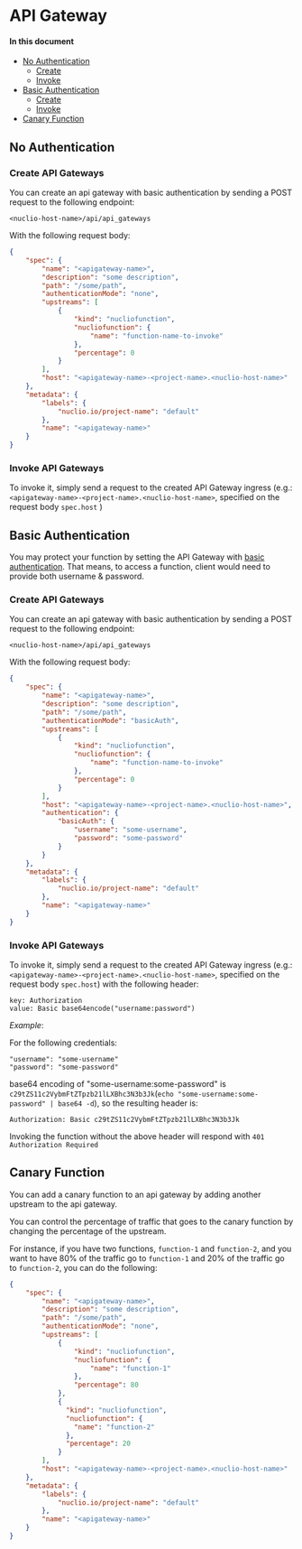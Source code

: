 # API Gateway

#### In this document

- [No Authentication](#none-auth)
    - [Create](#create-none)
    - [Invoke](#invoke-none)
- [Basic Authentication](#basic-auth)
    - [Create](#create-basic)
    - [Invoke](#invoke-basic)
- [Canary Function](#canary-function)

<a id="none-auth"></a>
## No Authentication

<a id="create-none"></a>
### Create API Gateways

You can create an api gateway with basic authentication by sending a POST request to the following endpoint:

```
<nuclio-host-name>/api/api_gateways
```
With the following request body:
```json
{
    "spec": {
        "name": "<apigateway-name>",
        "description": "some description",
        "path": "/some/path", 
        "authenticationMode": "none",
        "upstreams": [
            {
                "kind": "nucliofunction",
                "nucliofunction": {
                    "name": "function-name-to-invoke"
                },
                "percentage": 0
            }
        ],
        "host": "<apigateway-name>-<project-name>.<nuclio-host-name>"
    },
    "metadata": {
        "labels": {
            "nuclio.io/project-name": "default"
        },
        "name": "<apigateway-name>"
    }
}
```

<a id="invoke-none"></a>
### Invoke API Gateways

To invoke it, simply send a request to the created API Gateway ingress (e.g.: `<apigateway-name>-<project-name>.<nuclio-host-name>`,
specified on the request body `spec.host` )

<a id="basic-auth"></a>
## Basic Authentication

You may protect your function by setting the API Gateway with [basic authentication](https://en.wikipedia.org/wiki/Basic_access_authentication). 
That means, to access a function, client would need to provide both username & password.

<a id="create-basic"></a>
### Create API Gateways

You can create an api gateway with basic authentication by sending a POST request to the following endpoint:

```
<nuclio-host-name>/api/api_gateways
```
With the following request body:
```json
{
    "spec": {
        "name": "<apigateway-name>",
        "description": "some description",
        "path": "/some/path",
        "authenticationMode": "basicAuth",
        "upstreams": [
            {
                "kind": "nucliofunction",
                "nucliofunction": {
                    "name": "function-name-to-invoke"
                },
                "percentage": 0
            }
        ],
        "host": "<apigateway-name>-<project-name>.<nuclio-host-name>",
        "authentication": {
            "basicAuth": {
                "username": "some-username",
                "password": "some-password"
            }
        }
    },
    "metadata": {
        "labels": {
            "nuclio.io/project-name": "default"
        },
        "name": "<apigateway-name>"
    }
}
```

<a id="invoke-basic"></a>
### Invoke API Gateways

To invoke it, simply send a request to the created API Gateway ingress (e.g.: `<apigateway-name>-<project-name>.<nuclio-host-name>`,
specified on the request body `spec.host`) with the following header:
```
key: Authorization
value: Basic base64encode("username:password")
```

*Example*:

For the following credentials:
```
"username": "some-username"
"password": "some-password"
```
base64 encoding of "some-username:some-password" is `c29tZS11c2VybmFtZTpzb21lLXBhc3N3b3Jk`(`echo "some-username:some-password" | base64 -d`), 
so the resulting header is:

```
Authorization: Basic c29tZS11c2VybmFtZTpzb21lLXBhc3N3b3Jk
```

Invoking the function without the above header will respond with `401 Authorization Required`

<a id="canary-function"></a>
## Canary Function

You can add a canary function to an api gateway by adding another upstream to the api gateway.

You can control the percentage of traffic that goes to the canary function by changing the percentage of the upstream.

For instance, if you have two functions, `function-1` and `function-2`, and you want to have 80% of the traffic go to `function-1` and 20% of the traffic go to `function-2`, you can do the following:

```json
{
    "spec": {
        "name": "<apigateway-name>",
        "description": "some description",
        "path": "/some/path", 
        "authenticationMode": "none",
        "upstreams": [
            {
                "kind": "nucliofunction",
                "nucliofunction": {
                    "name": "function-1"
                },
                "percentage": 80
            },
            {
              "kind": "nucliofunction",
              "nucliofunction": {
                "name": "function-2"
              },
              "percentage": 20
            }
        ],
        "host": "<apigateway-name>-<project-name>.<nuclio-host-name>"
    },
    "metadata": {
        "labels": {
            "nuclio.io/project-name": "default"
        },
        "name": "<apigateway-name>"
    }
}
```